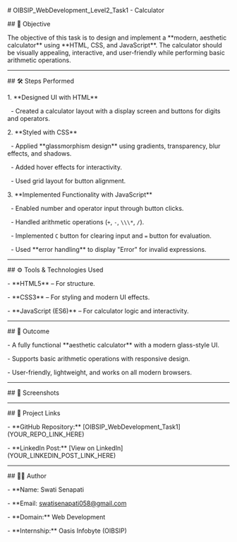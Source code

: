 \# OIBSIP\_WebDevelopment\_Level2\_Task1 - Calculator



\## 📌 Objective

The objective of this task is to design and implement a \*\*modern, aesthetic calculator\*\* using \*\*HTML, CSS, and JavaScript\*\*. The calculator should be visually appealing, interactive, and user-friendly while performing basic arithmetic operations.



---



\## 🛠️ Steps Performed

1\. \*\*Designed UI with HTML\*\*

   - Created a calculator layout with a display screen and buttons for digits and operators.



2\. \*\*Styled with CSS\*\*

   - Applied \*\*glassmorphism design\*\* using gradients, transparency, blur effects, and shadows.

   - Added hover effects for interactivity.

   - Used grid layout for button alignment.



3\. \*\*Implemented Functionality with JavaScript\*\*

   - Enabled number and operator input through button clicks.

   - Handled arithmetic operations (`+`, `-`, `\\\*`, `/`).

   - Implemented `C` button for clearing input and `=` button for evaluation.

   - Used \*\*error handling\*\* to display "Error" for invalid expressions.



---



\## ⚙️ Tools \& Technologies Used

\- \*\*HTML5\*\* – For structure.

\- \*\*CSS3\*\* – For styling and modern UI effects.

\- \*\*JavaScript (ES6)\*\* – For calculator logic and interactivity.



---



\## 🚀 Outcome

\- A fully functional \*\*aesthetic calculator\*\* with a modern glass-style UI.

\- Supports basic arithmetic operations with responsive design.

\- User-friendly, lightweight, and works on all modern browsers.



---



\## 📸 Screenshots









---



\## 🔗 Project Links

\- \*\*GitHub Repository:\*\* \[OIBSIP\_WebDevelopment\_Task1](YOUR\_REPO\_LINK\_HERE)

\- \*\*LinkedIn Post:\*\* \[View on LinkedIn](YOUR\_LINKEDIN\_POST\_LINK\_HERE)



---



\## 👨‍💻 Author

\- \*\*Name: Swati Senapati

\- \*\*Email: swatisenapati058@gmail.com

\- \*\*Domain:\*\* Web Development

\- \*\*Internship:\*\* Oasis Infobyte (OIBSIP)

